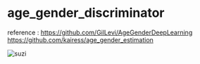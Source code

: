 # age_gender_discriminator

reference : 
https://github.com/GilLevi/AgeGenderDeepLearning
https://github.com/kairess/age_gender_estimation

![suzi](./suzi.png)
